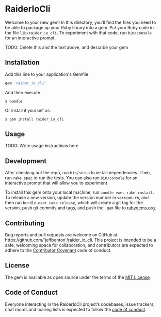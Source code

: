 # RaiderIoCli

Welcome to your new gem! In this directory, you'll find the files you need to be able to package up your Ruby library into a gem. Put your Ruby code in the file `lib/raider_io_cli`. To experiment with that code, run `bin/console` for an interactive prompt.

TODO: Delete this and the text above, and describe your gem

## Installation

Add this line to your application's Gemfile:

```ruby
gem 'raider_io_cli'
```

And then execute:

    $ bundle

Or install it yourself as:

    $ gem install raider_io_cli

## Usage

TODO: Write usage instructions here

## Development

After checking out the repo, run `bin/setup` to install dependencies. Then, run `rake spec` to run the tests. You can also run `bin/console` for an interactive prompt that will allow you to experiment.

To install this gem onto your local machine, run `bundle exec rake install`. To release a new version, update the version number in `version.rb`, and then run `bundle exec rake release`, which will create a git tag for the version, push git commits and tags, and push the `.gem` file to [rubygems.org](https://rubygems.org).

## Contributing

Bug reports and pull requests are welcome on GitHub at https://github.com/'jeffbenton'/raider_io_cli. This project is intended to be a safe, welcoming space for collaboration, and contributors are expected to adhere to the [Contributor Covenant](http://contributor-covenant.org) code of conduct.

## License

The gem is available as open source under the terms of the [MIT License](https://opensource.org/licenses/MIT).

## Code of Conduct

Everyone interacting in the RaiderIoCli project’s codebases, issue trackers, chat rooms and mailing lists is expected to follow the [code of conduct](https://github.com/'jeffbenton'/raider_io_cli/blob/master/CODE_OF_CONDUCT.md).
